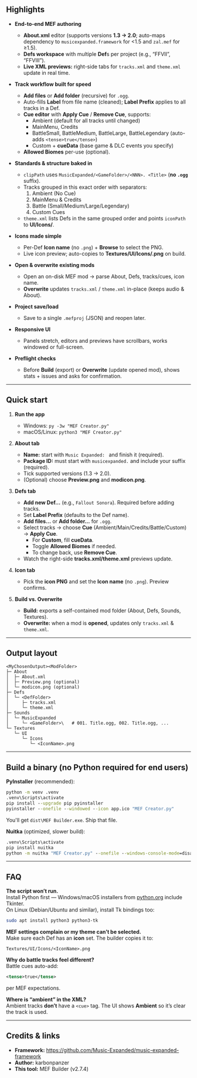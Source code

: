 ## Highlights

- **End-to-end MEF authoring**
  - **About.xml** editor (supports versions **1.3 → 2.0**; auto-maps dependency to `musicexpanded.framework` for <1.5 and `zal.mef` for ≥1.5).
  - **Defs workspace** with multiple **Def**s per project (e.g., “FFVII”, “FFVIII”).
  - **Live XML previews:** right-side tabs for `tracks.xml` and `theme.xml` update in real time.

- **Track workflow built for speed**
  - **Add files** or **Add folder** (recursive) for `.ogg`.
  - Auto-fills **Label** from file name (cleaned); **Label Prefix** applies to all tracks in a Def.
  - **Cue editor** with **Apply Cue** / **Remove Cue**, supports:
    - Ambient (default for all tracks until changed)
    - MainMenu, Credits
    - BattleSmall, BattleMedium, BattleLarge, BattleLegendary (auto-adds `<tense>true</tense>`)
    - Custom + **cueData** (base game & DLC events you specify)
  - **Allowed Biomes** per-use (optional).

- **Standards & structure baked in**
  - `clipPath` uses `MusicExpanded/<GameFolder>/<NNN>. <Title>` (**no `.ogg`** suffix).
  - Tracks grouped in this exact order with separators:
    1) Ambient (No Cue)  
    2) MainMenu & Credits  
    3) Battle (Small/Medium/Large/Legendary)  
    4) Custom Cues
  - `theme.xml` lists Defs in the same grouped order and points `iconPath` to **UI/Icons/<IconName>**.

- **Icons made simple**
  - Per-Def **Icon name** (no `.png`) + **Browse** to select the PNG.
  - Live icon preview; auto-copies to **Textures/UI/Icons/<IconName>.png** on build.

- **Open & overwrite existing mods**
  - Open an on-disk MEF mod → parse About, Defs, tracks/cues, icon name.
  - **Overwrite** updates `tracks.xml` / `theme.xml` in-place (keeps audio & About).

- **Project save/load**
  - Save to a single `.mefproj` (JSON) and reopen later.

- **Responsive UI**
  - Panels stretch, editors and previews have scrollbars, works windowed or full-screen.

- **Preflight checks**
  - Before **Build** (export) or **Overwrite** (update opened mod), shows stats + issues and asks for confirmation.

---

## Quick start

1. **Run the app**
   - Windows: `py -3w "MEF Creator.py"`
   - macOS/Linux: `python3 "MEF Creator.py"`

2. **About tab**
   - **Name:** start with `Music Expanded: ` and finish it (required).
   - **Package ID:** must start with `musicexpanded.` and include your suffix (required).
   - Tick supported versions (1.3 → 2.0).
   - (Optional) choose **Preview.png** and **modicon.png**.

3. **Defs tab**
   - **Add new Def…** (e.g., `Fallout Sonora`). Required before adding tracks.
   - Set **Label Prefix** (defaults to the Def name).
   - **Add files…** or **Add folder…** for `.ogg`.
   - Select tracks → choose **Cue** (Ambient/Main/Credits/Battle/Custom) → **Apply Cue**.
     - For **Custom**, fill **cueData**.
     - Toggle **Allowed Biomes** if needed.
     - To change back, use **Remove Cue**.
   - Watch the right-side **tracks.xml/theme.xml** previews update.

4. **Icon tab**
   - Pick the **icon PNG** and set the **Icon name** (no `.png`). Preview confirms.

5. **Build vs. Overwrite**
   - **Build:** exports a self-contained mod folder (About, Defs, Sounds, Textures).
   - **Overwrite:** when a mod is **opened**, updates only `tracks.xml` & `theme.xml`.

---

## Output layout

```text
<MyChosenOutput><ModFolder>
├─ About
│  ├─ About.xml
│  ├─ Preview.png (optional)
│  └─ modicon.png (optional)
├─ Defs
│  └─ <DefFolder>
│     ├─ tracks.xml
│     └─ theme.xml
├─ Sounds
│  └─ MusicExpanded
│     └─ <GameFolder>\   # 001. Title.ogg, 002. Title.ogg, ...
└─ Textures
   └─ UI
      └─ Icons
         └─ <IconName>.png
```

---

## Build a binary (no Python required for end users)

**PyInstaller** (recommended):

```bat
python -m venv .venv
.venv\Scripts\activate
pip install --upgrade pip pyinstaller
pyinstaller --onefile --windowed --icon app.ico "MEF Creator.py"
```

You'll get `dist\MEF Builder.exe`. Ship that file.

**Nuitka** (optimized, slower build):

```bat
.venv\Scripts\activate
pip install nuitka
python -m nuitka "MEF Creator.py" --onefile --windows-console-mode=disable --enable-plugin=tk-inter --output-filename="MEF Builder.exe"
```

---

## FAQ

**The script won’t run.**  
Install Python first — Windows/macOS installers from [python.org](https://www.python.org/) include Tkinter.  
On Linux (Debian/Ubuntu and similar), install Tk bindings too:
```bash
sudo apt install python3 python3-tk
```

**MEF settings complain or my theme can’t be selected.**  
Make sure each Def has an **icon** set. The builder copies it to:
```
Textures/UI/Icons/<IconName>.png
```

**Why do battle tracks feel different?**  
Battle cues auto-add:
```xml
<tense>true</tense>
```
per MEF expectations.

**Where is “ambient” in the XML?**  
Ambient tracks **don’t** have a `<cue>` tag. The UI shows **Ambient** so it’s clear the track is used.

---

## Credits & links

- **Framework:** https://github.com/Music-Expanded/music-expanded-framework  
- **Author:** karbonpanzer  
- **This tool:** MEF Builder (v2.7.4)
  
